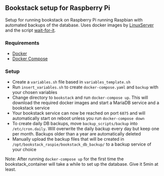 ## Bookstack setup for Raspberry Pi

Setup for running bookstack on Raspberry Pi running Raspbian with automated backups of the database. Uses docker images by [LinuxServer](https://LinuxServer.io) and the script [wait-for-it](https://github.com/vishnubob/wait-for-it).

### Requirements

* [Docker](https://www.docker.com/)
* [Docker Compose](https://docs.docker.com/compose/install/)

### Setup
* Create a `variables.sh` file based in `variables_template.sh`
* Run `insert_variables.sh` to create `docker-compose.yaml` and `backup` with your chosen variables
* Change directory to `bookstack` and run `docker-compose up`. This will download the required docker images and start a MariaDB service and a bookstack service
* Your bookstack service can now be reached on port `6875` and will automatically start on reboot unless you run `docker-compose down`
* To create daily DB backups, move `backup_scripts/backup` into `/etc/cron.daily`. Will overwrite the daily backup every day but keep one per month. Backups older than a year are automatically deleted
* Manually upload the backup files that will be created in `/opt/bookstack_raspie/bookstack_db_backup/` to a backup service of your choice

Note: After running `docker-compose up` for the first time the bookstack_container will take a while to set up the database. Give it 5min at least.